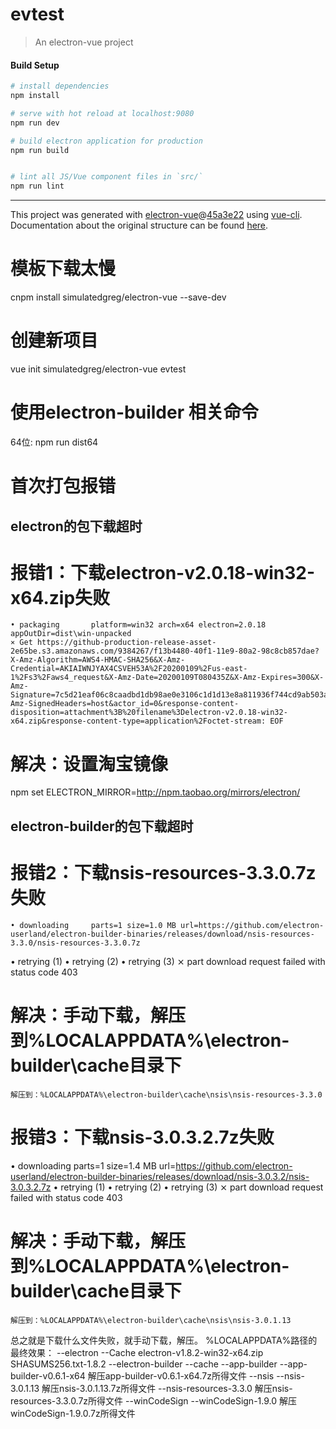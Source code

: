 # evtest

> An electron-vue project

#### Build Setup

``` bash
# install dependencies
npm install

# serve with hot reload at localhost:9080
npm run dev

# build electron application for production
npm run build


# lint all JS/Vue component files in `src/`
npm run lint

```

---

This project was generated with [electron-vue](https://github.com/SimulatedGREG/electron-vue)@[45a3e22](https://github.com/SimulatedGREG/electron-vue/tree/45a3e224e7bb8fc71909021ccfdcfec0f461f634) using [vue-cli](https://github.com/vuejs/vue-cli). Documentation about the original structure can be found [here](https://simulatedgreg.gitbooks.io/electron-vue/content/index.html).

# 模板下载太慢
cnpm install simulatedgreg/electron-vue --save-dev

# 创建新项目
vue init simulatedgreg/electron-vue evtest

# 使用electron-builder 相关命令
64位:
npm run dist64

# 首次打包报错

## electron的包下载超时
# 报错1：下载electron-v2.0.18-win32-x64.zip失败
    • packaging       platform=win32 arch=x64 electron=2.0.18 appOutDir=dist\win-unpacked
    ⨯ Get https://github-production-release-asset-2e65be.s3.amazonaws.com/9384267/f13b4480-40f1-11e9-80a2-98c8cb857dae?X-Amz-Algorithm=AWS4-HMAC-SHA256&X-Amz-Credential=AKIAIWNJYAX4CSVEH53A%2F20200109%2Fus-east-1%2Fs3%2Faws4_request&X-Amz-Date=20200109T080435Z&X-Amz-Expires=300&X-Amz-Signature=7c5d21eaf06c8caadbd1db98ae0e3106c1d1d13e8a811936f744cd9ab503a6f0&X-Amz-SignedHeaders=host&actor_id=0&response-content-disposition=attachment%3B%20filename%3Delectron-v2.0.18-win32-x64.zip&response-content-type=application%2Foctet-stream: EOF
# 解决：设置淘宝镜像
npm set ELECTRON_MIRROR=http://npm.taobao.org/mirrors/electron/

## electron-builder的包下载超时
# 报错2：下载nsis-resources-3.3.0.7z失败
    • downloading     parts=1 size=1.0 MB url=https://github.com/electron-userland/electron-builder-binaries/releases/download/nsis-resources-3.3.0/nsis-resources-3.3.0.7z
  • retrying (1)
  • retrying (2)
  • retrying (3)
  ⨯ part download request failed with status code 403
# 解决：手动下载，解压到%LOCALAPPDATA%\electron-builder\cache目录下
    解压到：%LOCALAPPDATA%\electron-builder\cache\nsis\nsis-resources-3.3.0

# 报错3：下载nsis-3.0.3.2.7z失败
• downloading     parts=1 size=1.4 MB url=https://github.com/electron-userland/electron-builder-binaries/releases/download/nsis-3.0.3.2/nsis-3.0.3.2.7z
  • retrying (1)
  • retrying (2)
  • retrying (3)
  ⨯ part download request failed with status code 403    
# 解决：手动下载，解压到%LOCALAPPDATA%\electron-builder\cache目录下
    解压到：%LOCALAPPDATA%\electron-builder\cache\nsis\nsis-3.0.1.13

总之就是下载什么文件失败，就手动下载，解压。
%LOCALAPPDATA%路径的最终效果：
--electron
    --Cache
        electron-v1.8.2-win32-x64.zip
        SHASUMS256.txt-1.8.2
--electron-builder
    --cache
        --app-builder
            --app-builder-v0.6.1-x64
                解压app-builder-v0.6.1-x64.7z所得文件
        --nsis
            --nsis-3.0.1.13
                解压nsis-3.0.1.13.7z所得文件
            --nsis-resources-3.3.0
                解压nsis-resources-3.3.0.7z所得文件
        --winCodeSign
            --winCodeSign-1.9.0
                解压winCodeSign-1.9.0.7z所得文件

